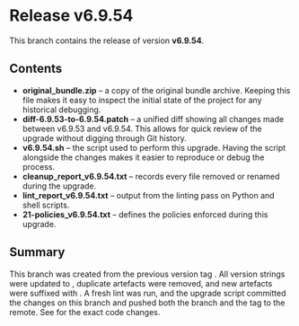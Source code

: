 # Release v6.9.54

This branch contains the release of version **v6.9.54**.

## Contents

- **original_bundle.zip** – a copy of the original bundle archive.  Keeping this file makes it easy to inspect the initial state of the project for any historical debugging.
- **diff-6.9.53-to-6.9.54.patch** – a unified diff showing all changes made between v6.9.53 and v6.9.54.  This allows for quick review of the upgrade without digging through Git history.
- **v6.9.54.sh** – the script used to perform this upgrade.  Having the script alongside the changes makes it easier to reproduce or debug the process.
- **cleanup_report_v6.9.54.txt** – records every file removed or renamed during the upgrade.
- **lint_report_v6.9.54.txt** – output from the linting pass on Python and shell scripts.
- **21-policies_v6.9.54.txt** – defines the policies enforced during this upgrade.

## Summary

This branch was created from the previous version tag .  All version strings were updated to , duplicate artefacts were removed, and new artefacts were suffixed with .  A fresh lint was run, and the upgrade script committed the changes on this branch and pushed both the branch and the tag  to the remote.  See  for the exact code changes.
